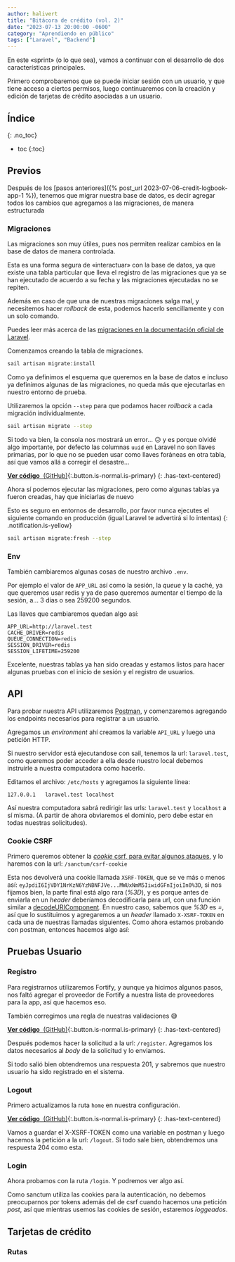 ```yaml
---
author: halivert
title: "Bitácora de crédito (vol. 2)"
date: "2023-07-13 20:00:00 -0600"
category: "Aprendiendo en público"
tags: ["Laravel", "Backend"]
---
```


En este «sprint» (o lo que sea), vamos a continuar con el desarrollo de dos
características principales.

Primero comprobaremos que se puede iniciar sesión con un usuario, y que tiene
acceso a ciertos permisos, luego continuaremos con la creación y edición de
tarjetas de crédito asociadas a un usuario.

<!-- Seguir leyendo -->

## Índice
{: .no_toc}

* toc
{:toc}

## Previos

Después de los [pasos anteriores]({% post_url 2023-07-06-credit-logbook-app-1
%}), tenemos que migrar nuestra base de datos, es decir agregar todos los
cambios que agregamos a las migraciones, de manera estructurada

### Migraciones

Las migraciones son muy útiles, pues nos permiten realizar cambios en la base de
datos de manera controlada.

Esta es una forma segura de «interactuar» con la base de datos, ya que existe
una tabla particular que lleva el registro de las migraciones que ya se han
ejecutado de acuerdo a su fecha y las migraciones ejecutadas no se repiten.

Además en caso de que una de nuestras migraciones salga mal, y necesitemos hacer
_rollback_ de esta, podemos hacerlo sencillamente y con un solo comando.

Puedes leer más acerca de las [migraciones en la documentación oficial de
Laravel](https://laravel.com/docs/10.x/migrations).

Comenzamos creando la tabla de migraciones.

```sh
sail artisan migrate:install
```

Como ya definimos el esquema que queremos en la base de datos e incluso ya
definimos algunas de las migraciones, no queda más que ejecutarlas en nuestro
entorno de prueba.

Utilizaremos la opción `--step` para que podamos hacer _rollback_ a cada
migración individualmente.

```sh
sail artisan migrate --step
```

Si todo va bien, la consola nos mostrará un error... 😥 y es porque olvidé algo
importante, por defecto las columnas `uuid` en Laravel no son llaves primarias,
por lo que no se pueden usar como llaves foráneas en otra tabla, así que vamos
allá a corregir el desastre...

[**Ver código**
&nbsp;(GitHub)](https://github.com/halivert/credit-logbook/commit/006d009a3bcbdb97b34b4d06cb5ebbe2e194d29b?diff=unified){:.button.is-normal.is-primary}
{: .has-text-centered}

Ahora sí podemos ejecutar las migraciones, pero como algunas tablas ya fueron
creadas, hay que iniciarlas de nuevo

Esto es seguro en entornos de desarrollo, por favor nunca ejecutes el siguiente
comando en producción (igual Laravel te advertirá si lo intentas)
{: .notification.is-yellow}

```sh
sail artisan migrate:fresh --step
```

### Env

También cambiaremos algunas cosas de nuestro archivo `.env`.

Por ejemplo el valor de `APP_URL` así como la sesión, la _queue_ y la caché, ya
que queremos usar redis y ya de paso queremos aumentar el tiempo de la sesión,
a... 3 días o sea 259200 segundos.

Las llaves que cambiaremos quedan algo así:

```
APP_URL=http://laravel.test
CACHE_DRIVER=redis
QUEUE_CONNECTION=redis
SESSION_DRIVER=redis
SESSION_LIFETIME=259200
```

Excelente, nuestras tablas ya han sido creadas y estamos listos para hacer
algunas pruebas con el inicio de sesión y el registro de usuarios.

## API

Para probar nuestra API utilizaremos [Postman](https://www.postman.com/), y
comenzaremos agregando los endpoints necesarios para registrar a un usuario.

Agregamos un _environment_ ahí creamos la variable `API_URL` y luego una
petición HTTP.

Si nuestro servidor está ejecutandose con sail, tenemos la url: `laravel.test`,
como queremos poder acceder a ella desde nuestro local debemos instruirle a
nuestra computadora como hacerlo.

Editamos el archivo: `/etc/hosts` y agregamos la siguiente línea:

```
127.0.0.1	laravel.test localhost
```

Así nuestra computadora sabrá redirigir las urls: `laravel.test` y `localhost` a
sí misma. (A partir de ahora obviaremos el dominio, pero debe estar en todas
nuestras solicitudes).

### Cookie CSRF

Primero queremos obtener la [_cookie_ csrf, para evitar algunos
ataques](https://laravel.com/docs/10.x/csrf), y lo haremos con la url:
`/sanctum/csrf-cookie`

Esta nos devolverá una cookie llamada `XSRF-TOKEN`, que se ve más o menos así:
`eyJpdiI6IjVDY1NrKzN6YzNBNFJVe...MWUxNmM5IiwidGFnIjoiIn0%3D`, si nos fijamos
bien, la parte final está algo rara (_%3D_), y es porque antes de enviarla en un
_header_ deberíamos decodificarla para url, con una función similar a
[decodeURIComponent](https://developer.mozilla.org/es/docs/Web/JavaScript/Reference/Global_Objects/decodeURIComponent).
En nuestro caso, sabemos que _%3D_ es _=_, así que lo sustituimos y agregaremos
a un _header_ llamado `X-XSRF-TOKEN` en cada una de nuestras llamadas
siguientes. Como ahora estamos probando con postman, entonces hacemos algo así:

<!-- TODO: imagen de X-XSRF-TOKEN en postman -->

## Pruebas Usuario

### Registro

Para registrarnos utilizaremos Fortify, y aunque ya hicimos algunos pasos, nos
faltó agregar el proveedor de Fortify a nuestra lista de proveedores para la
app, así que hacemos eso.

También corregimos una regla de nuestras validaciones 😅

[**Ver código**
&nbsp;(GitHub)](https://github.com/halivert/credit-logbook/commit/c79f7007125c4cf623fb2e75014b5233396bd880?diff=unified){:.button.is-normal.is-primary}
{: .has-text-centered}

Después podemos hacer la solicitud a la url: `/register`. Agregamos los datos
necesarios al _body_ de la solicitud y lo enviamos.

<!-- TODO: imagen de datos de tim y respuesta -->

Si todo salió bien obtendremos una respuesta 201, y sabremos que nuestro usuario
ha sido registrado en el sistema.

### Logout

Primero actualizamos la ruta `home` en nuestra configuración.

[**Ver código**
&nbsp;(GitHub)](https://github.com/halivert/credit-logbook/commit/f5338511f61f59e46afbba95498d41faff670172?diff=unified){:.button.is-normal.is-primary}
{: .has-text-centered}

Vamos a guardar el X-XSRF-TOKEN como una variable en postman y luego hacemos la
petición a la url: `/logout`. Si todo sale bien, obtendremos una respuesta 204
como esta.

<!-- TODO: imagen de logout -->

### Login

Ahora probamos con la ruta `/login`. Y podremos ver algo así.

<!-- TODO: imagen de login -->

Como sanctum utiliza las cookies para la autenticación, no debemos preocuparnos
por tokens además del de csrf cuando hacemos una petición _post_, así que
mientras usemos las cookies de sesión, estaremos _loggeados_.

## Tarjetas de crédito

### Rutas
